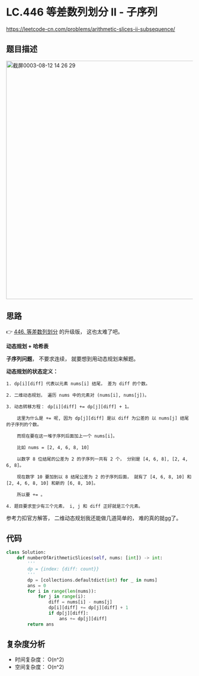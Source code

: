 LC.446 等差数列划分 II - 子序列
====
https://leetcode-cn.com/problems/arithmetic-slices-ii-subsequence/

## 题目描述
<img width="642" alt="截屏0003-08-12 14 26 29" src="https://user-images.githubusercontent.com/10908630/129146226-727e1123-2f1b-4b80-9ef4-156baa3af366.png">

## 思路 

👉 [446. 等差数列划分](https://github.com/PearlCoastal/Leetcode_GitOn/blob/master/DynamicProcessing/413.md) 的升级版， 这也太难了吧。

**动态规划 + 哈希表**

**子序列问题**， 不要求连续， 就要想到用动态规划来解题。

**动态规划的状态定义：**
```
1. dp[i][diff] 代表以元素 nums[i] 结尾， 差为 diff 的个数。

2. 二维动态规划， 遍历 nums 中的元素对 (nums[i], nums[j])。

3. 动态转移方程： dp[i][diff] += dp[j][diff] + 1。

    这里为什么是 += 呢, 因为 dp[j][diff] 是以 diff 为公差的 以 nums[j] 结尾的子序列的个数。
    
    而现在要在这一堆子序列后面加上一个 nums[i]。
    
    比如 nums = [2, 4, 6, 8, 10]
    
    以数字 8 位结尾的公差为 2 的子序列一共有 2 个， 分别是 [4, 6, 8], [2, 4, 6, 8]。
    
    现在数字 10 要加到以 8 结尾公差为 2 的子序列后面， 就有了 [4, 6, 8, 10] 和 [2, 4, 6, 8, 10] 和新的 [6, 8, 10]。
    
    所以要 += 。

4. 题目要求至少有三个元素， i, j 和 diff 正好就是三个元素。
```
参考力扣官方解答， 二维动态规划我还能做几道简单的， 难的真的就gg了。

## 代码
```python
class Solution:
    def numberOfArithmeticSlices(self, nums: [int]) -> int:
        '''
        dp = {index: {diff: count}}
        '''
        dp = [collections.defaultdict(int) for _ in nums]
        ans = 0
        for i in range(len(nums)):
            for j in range(i):
                diff = nums[i] - nums[j]
                dp[i][diff] += dp[j][diff] + 1
                if dp[j][diff]:
                    ans += dp[j][diff]
        return ans
```

## 复杂度分析
- 时间复杂度： O(n^2)
- 空间复杂度： O(n^2)
